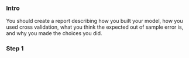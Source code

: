 ### Intro

 You should create a report describing how you built your model, how you used cross validation, what you think the expected out of sample error is, and why you made the choices you did.
 
 ### Step 1
 